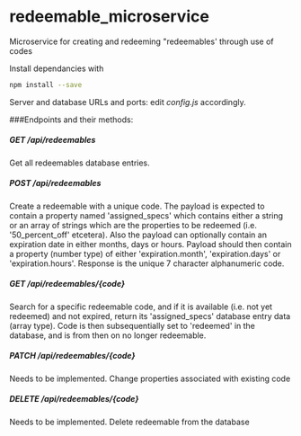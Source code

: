 # redeemable_microservice
Microservice for creating and redeeming "redeemables' through use of codes

Install dependancies with
```bash
npm install --save
```

Server and database URLs and ports: edit *config.js* accordingly.

###Endpoints and their methods:

##### GET /api/redeemables

Get all redeemables database entries.

##### POST /api/redeemables

Create a redeemable with a unique code. The payload is expected to contain a property named 'assigned_specs' which contains either a string or an array of strings which are the properties to be redeemed (i.e. '50_percent_off' etcetera).
Also the payload can optionally contain an expiration date in either months, days or hours. Payload should then contain a property (number type) of either 'expiration.month', 'expiration.days' or 'expiration.hours'. Response is the unique 7 character alphanumeric code.

##### GET /api/redeemables/{code}

Search for a specific redeemable code, and if it is available (i.e. not yet redeemed) and not expired, return its 'assigned_specs' database entry data (array type). Code is then subsequentially set to 'redeemed' in the database, and is from then on no longer redeemable.

##### PATCH /api/redeemables/{code}

Needs to be implemented. Change properties associated with existing code

##### DELETE /api/redeemables/{code}

Needs to be implemented. Delete redeemable from the database
